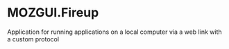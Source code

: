 # MOZGUI.Fireup
Application for running applications on a local computer via a web link with a custom protocol
